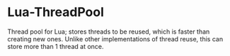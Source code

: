 # Lua-ThreadPool
Thread pool for Lua; stores threads to be reused, which is faster than creating new ones. Unlike other implementations of thread reuse, this can store more than 1 thread at once.
